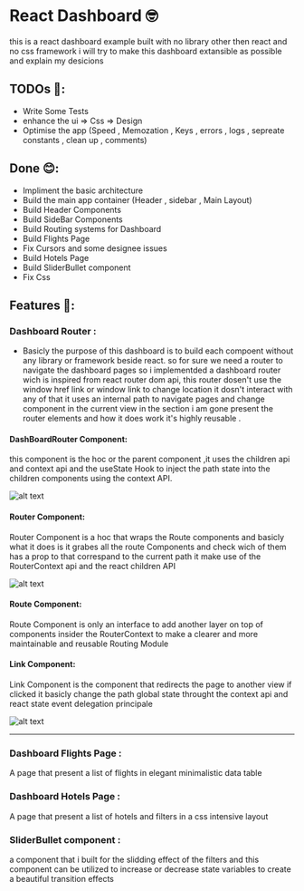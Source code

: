 # React Dashboard 🤓

this is a react dashboard example built with no library other then react and no css framework i will try to make this dashboard extansible as possible and explain my desicions

## TODOs 🤯:

- Write Some Tests
- enhance the ui => Css => Design
- Optimise the app (Speed , Memozation , Keys , errors , logs , sepreate constants , clean up , comments)

## Done 😊:

- Impliment the basic architecture
- Build the main app container (Header , sidebar , Main Layout)
- Build Header Components
- Build SideBar Components
- Build Routing systems for Dashboard
- Build Flights Page
- Fix Cursors and some designee issues
- Build Hotels Page
- Build SliderBullet component
- Fix Css

## Features 💊:

### Dashboard Router :

- Basicly the purpose of this dashboard is to build each compoent without any library or framework beside react. so for sure we need a router to navigate the dashboard pages so i implementded a dashboard router wich is inspired from react router dom api, this router dosen't use the window href link or window link to change location it dosn't interact with any of that it uses an internal path to navigate pages and change component in the current view in the section i am gone present the router elements and how it does work it's highly reusable .

#### DashBoardRouter Component:

this component is the hoc or the parent component ,it uses the children api and context api and the useState Hook to inject the path state into the children components using the context API.

![alt text](https://i.imgur.com/N8fHE7i.png)

#### Router Component:

Router Component is a hoc that wraps the Route components and basicly what it does is it grabes all the route
Components and check wich of them has a prop to that correspand to the current path it make use of the RouterContext api and the react children API

![alt text](https://i.imgur.com/pumhDj9.png)

#### Route Component:

Route Component is only an interface to add another layer on top of components insider the RouterContext to make a clearer and more maintainable and reusable Routing Module

#### Link Component:

Link Component is the component that redirects the page to another view if clicked it basicly change the path global state throught the context api and react state event delegation principale

![alt text](https://i.imgur.com/Pnd3628.png)

---

### Dashboard Flights Page :

A page that present a list of flights in elegant minimalistic data table

### Dashboard Hotels Page :

A page that present a list of hotels and filters in a css intensive layout

### SliderBullet component :

a component that i built for the slidding effect of the filters and this component can be utilized
to increase or decrease state variables to create a beautiful transition effects
